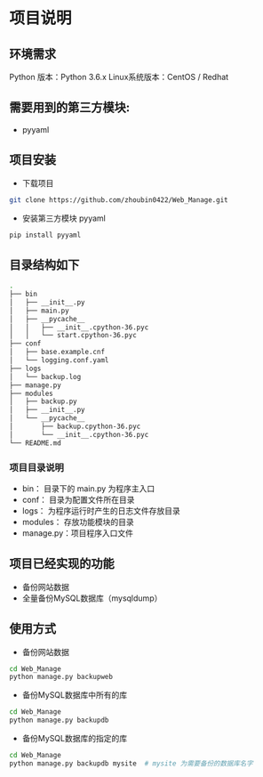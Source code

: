 # 项目说明
## 环境需求
Python 版本：Python 3.6.x
Linux系统版本：CentOS / Redhat

## 需要用到的第三方模块:
* pyyaml

## 项目安装
* 下载项目
```bash
git clone https://github.com/zhoubin0422/Web_Manage.git
```

* 安装第三方模块 pyyaml
```bash
pip install pyyaml
```


## 目录结构如下
```bash
.
├── bin
│   ├── __init__.py
│   ├── main.py
│   ├── __pycache__
│   │   ├── __init__.cpython-36.pyc
│   │   └── start.cpython-36.pyc
├── conf
│   ├── base.example.cnf
│   └── logging.conf.yaml
├── logs
│   └── backup.log
├── manage.py
├── modules
│   ├── backup.py
│   ├── __init__.py
│   └── __pycache__
│       ├── backup.cpython-36.pyc
│       └── __init__.cpython-36.pyc
└── README.md
```

### 项目目录说明
* bin： 目录下的 main.py 为程序主入口
* conf： 目录为配置文件所在目录
* logs： 为程序运行时产生的日志文件存放目录
* modules： 存放功能模块的目录
* manage.py：项目程序入口文件

## 项目已经实现的功能
* 备份网站数据
* 全量备份MySQL数据库（mysqldump）

## 使用方式
* 备份网站数据
```bash
cd Web_Manage
python manage.py backupweb
```

* 备份MySQL数据库中所有的库
```bash
cd Web_Manage
python manage.py backupdb

```

* 备份MySQL数据库的指定的库
```bash
cd Web_Manage
python manage.py backupdb mysite  # mysite 为需要备份的数据库名字
```
